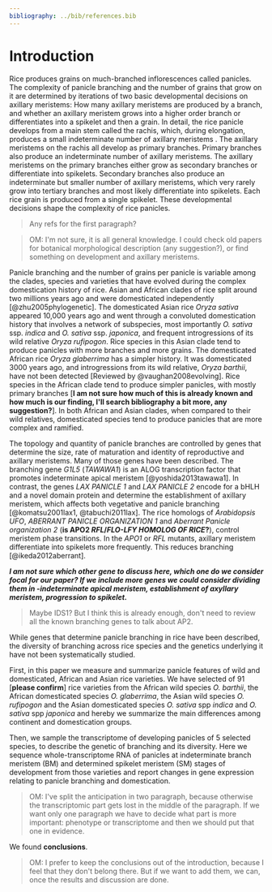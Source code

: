 ```yaml
---
bibliography: ../bib/references.bib
---
```


# Introduction

Rice produces grains on much-branched inflorescences called panicles.
The complexity of panicle branching and the number of grains that grow on it are determined by iterations of two basic developmental decisions on axillary meristems: How many axillary meristems are produced by a branch, and whether an axillary meristem grows into a higher order branch or differentiates into a spikelet and then a grain.
In detail, the rice panicle develops from a main stem called the rachis, which, during elongation, produces a small indeterminate number of axillary meristems .
The axillary meristems on the rachis all develop as primary branches.
Primary branches also produce an indeterminate number of axillary meristems. The axillary meristems on the primary branches either grow as secondary branches or differentiate into spikelets.
Secondary branches also produce an indeterminate but smaller number of axillary meristems, which very rarely grow into tertiary branches and most likely differentiate into spikelets.
Each rice grain is produced from a single spikelet.
These developmental decisions shape the complexity of rice panicles.

> Any refs for the first paragraph?

> OM: I'm not sure, it is all general knowledge. I could check old papers for botanical morphological description (any suggestion?), or find something on development and axillary meristems.

Panicle branching and the number of grains per panicle is variable among the clades, species and varieties that have evolved during the complex domestication history of rice.
Asian and African clades of rice split around two millions years ago and were domesticated independently [@zhu2005phylogenetic].
The domesticated Asian rice *Oryza sativa* appeared 10,000 years ago and went through a convoluted domestication history that involves a network of subspecies, most importantly *O. sativa* ssp. *indica* and *O. sativa* ssp. *japonica*, and frequent introgressions of its wild relative *Oryza rufipogon*.
Rice species in this Asian clade tend to produce panicles with more branches and more grains.
The domesticated African rice *Oryza glaberrima* has a simpler history. It was domesticated 3000 years ago, and introgressions from its wild relative, *Oryza barthii*, have not been detected [Reviewed by @vaughan2008evolving].
Rice species in the African clade tend to produce simpler panicles, with mostly primary branches [**I am not sure how much of this is already known and how much is our finding, I'll search bibliography a bit more, any suggestion?**].
In both African and Asian clades, when compared to their wild relatives, domesticated species tend to produce panicles that are more complex and ramified.

The topology and quantity of panicle branches are controlled by genes that determine the size, rate of maturation and identity of reproductive and axillary meristems.
Many of those genes have been described.
The branching gene *G1L5* (*TAWAWA1*) is an ALOG transcription factor that promotes indeterminate apical meristem [@yoshida2013tawawa1].
In contrast, the genes *LAX PANICLE 1* and *LAX PANICLE 2* encode for a bHLH and a novel domain protein and determine the establishment of axillary meristem, which affects both vegetative and panicle branching [@komatsu2001lax1, @tabuchi2011lax].
The rice homologs of *Arabidopsis* *UFO*, *ABERRANT PANICLE ORGANIZATION 1* and *Aberrant Panicle organization 2* (**is APO2 *RFL*/*FLO-LFY HOMOLOG OF RICE*?**), control meristem phase transitions. In the *APO1* or *RFL* mutants, axillary meristem differentiate into spikelets more frequently. This reduces branching [@ikeda2012aberrant].

***I am not sure which other gene to discuss here, which one do we consider focal for our paper? If we include more genes we could consider dividing them in -indeterminate apical meristem, establishment of axyllary meristem, progression to spikelet.***

> Maybe IDS1? But I think this is already enough, don't need to review all the known branching genes to talk about AP2.

While genes that determine panicle branching in rice have been described, the diversity of branching across rice species and the genetics underlying it have not been systematically studied.

First, in this paper we measure and summarize panicle features of wild and domesticated, African and Asian rice varieties. We have selected of 91 [**please confirm**] rice varieties from the African wild species *O. barthii*, the African domesticated species *O. glaberrima*, the Asian wild species *O. rufipogon* and the Asian domesticated species *O. sativa* spp *indica* and *O. sativa* spp *japonica* and hereby we summarize the main differences among continent and domestication groups.

Then, we sample the transcriptome of developing panicles of 5 selected species, to describe the genetic of branching and its diversity. Here we sequence whole-transcriptome RNA of panicles at indeterminate branch meristem (BM) and determined spikelet meristem (SM) stages of development from those varieties and report changes in gene expression relating to panicle branching and domestication.

> OM: I've split the anticipation in two paragraph, because otherwise the transcriptomic part gets lost in the middle of the paragraph. If we want only one paragraph we have to decide what part is more important: phenotype or transcriptome and then we should put that one in evidence.

We found **conclusions**.

> OM: I prefer to keep the conclusions out of the introduction, because I feel that they don't belong there. But if we want to add them, we can, once the results and discussion are done.
